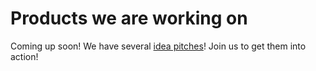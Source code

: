 # Products we are working on

Coming up soon! We have several [idea pitches](kick-off.md)! Join us to get them into action! 
